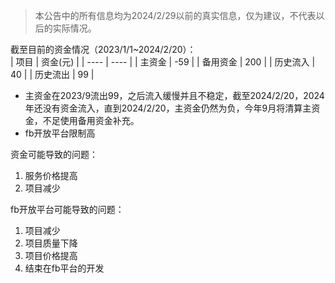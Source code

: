 > 本公告中的所有信息均为2024/2/29以前的真实信息，仅为建议，不代表以后的实际情况。  

截至目前的资金情况（2023/1/1~2024/2/20）：  
| 项目 | 资金(元) |
| ---- | ---- |
| 主资金 | -59 |
| 备用资金 | 200 |
| 历史流入 | 40 |
| 历史流出 | 99 |

- 主资金在2023/9流出99，之后流入缓慢并且不稳定，截至2024/2/20，2024年还没有资金流入，直到2024/2/20，主资金仍然为负，今年9月将清算主资金，不足使用备用资金补充。  
- fb开放平台限制高

资金可能导致的问题：  
1. 服务价格提高
2. 项目减少

fb开放平台可能导致的问题：
1. 项目减少
2. 项目质量下降
3. 项目价格提高
4. 结束在fb平台的开发  